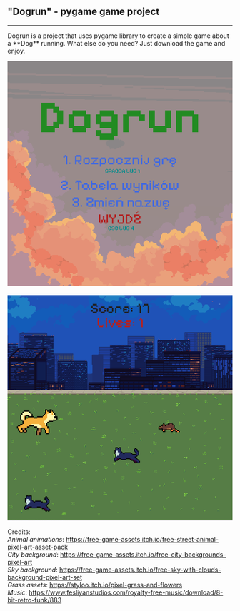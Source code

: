 ## "Dogrun" - pygame game project
---------------------------------

<p>Dogrun is a project that uses pygame library to create a simple game about a **Dog** running. What else do you need? Just download the game and enjoy.</p>

![Game screen 1](/screen1.png "screen1")<br><br>
![Game screen 2](/screen2.png "screen2")

Credits:<br>
*Animal animations*: https://free-game-assets.itch.io/free-street-animal-pixel-art-asset-pack<br>
*City background*: https://free-game-assets.itch.io/free-city-backgrounds-pixel-art<br>
*Sky background*: https://free-game-assets.itch.io/free-sky-with-clouds-background-pixel-art-set<br>
*Grass assets*: https://styloo.itch.io/pixel-grass-and-flowers<br>
*Music*: https://www.fesliyanstudios.com/royalty-free-music/download/8-bit-retro-funk/883<br>
